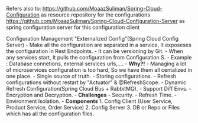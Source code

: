 Refers also to:
https://github.com/MoaazSuliman/Spring-Cloud-Configuration as resource repository for the configurations 
https://github.com/MoaazSuliman/Spring-Cloud-Configuration-Server as spring configuration server  for this configuration client 

Configuration Management "Externalized Config"(Spring Cloud Config Server)
		- Make all the configuration are separated in a service, It exposeses the configuration in Rest Endpoints.
		- It can be versioning by Git.
		- When any services start, It pulls the configuration from Configuration S.
		- Example : Database connetions, external services urls,....
		- **Why?!**
			- Managing a lot of microservices configuration is too hard, So we have them all centalized in one place.
			- Single source of truth.
			- Storing configurations.
			- Refresh configurations without restart by "Actuator" & @RefreshScope.
			- Dynamic Refresh Configuration(Spring Cloud Bus + RabbitMQ).
			- Support Diff Envs.
			- Encryption and Decryption.
		- **Challenges**
			- Security.
			- Refresh Time.
			- Environment Isolation.
		- **Components** 
			  1. Config Client (User Service, Product Service, Order Service)
			  2. Config Server
			  3. DB or Repo or Files which has all the configuration files.
